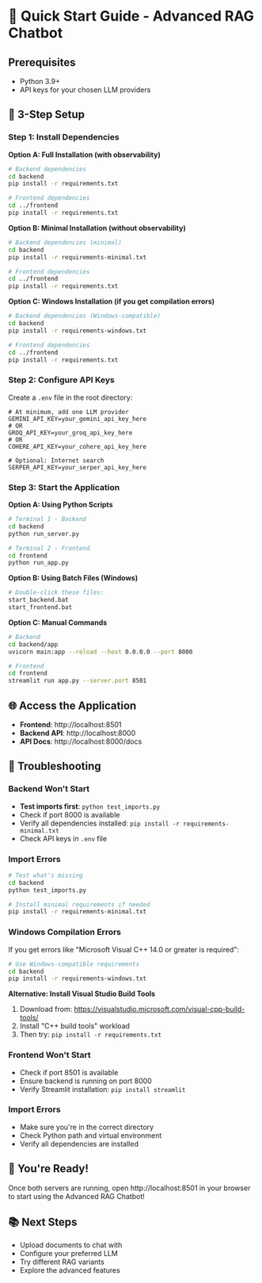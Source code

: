 # 🚀 Quick Start Guide - Advanced RAG Chatbot

## Prerequisites
- Python 3.9+
- API keys for your chosen LLM providers

## 🎯 3-Step Setup

### Step 1: Install Dependencies

**Option A: Full Installation (with observability)**
```bash
# Backend dependencies
cd backend
pip install -r requirements.txt

# Frontend dependencies  
cd ../frontend
pip install -r requirements.txt
```

**Option B: Minimal Installation (without observability)**
```bash
# Backend dependencies (minimal)
cd backend
pip install -r requirements-minimal.txt

# Frontend dependencies  
cd ../frontend
pip install -r requirements.txt
```

**Option C: Windows Installation (if you get compilation errors)**
```bash
# Backend dependencies (Windows-compatible)
cd backend
pip install -r requirements-windows.txt

# Frontend dependencies  
cd ../frontend
pip install -r requirements.txt
```

### Step 2: Configure API Keys
Create a `.env` file in the root directory:
```env
# At minimum, add one LLM provider
GEMINI_API_KEY=your_gemini_api_key_here
# OR
GROQ_API_KEY=your_groq_api_key_here
# OR  
COHERE_API_KEY=your_cohere_api_key_here

# Optional: Internet search
SERPER_API_KEY=your_serper_api_key_here
```

### Step 3: Start the Application

**Option A: Using Python Scripts**
```bash
# Terminal 1 - Backend
cd backend
python run_server.py

# Terminal 2 - Frontend  
cd frontend
python run_app.py
```

**Option B: Using Batch Files (Windows)**
```bash
# Double-click these files:
start_backend.bat
start_frontend.bat
```

**Option C: Manual Commands**
```bash
# Backend
cd backend/app
uvicorn main:app --reload --host 0.0.0.0 --port 8000

# Frontend
cd frontend  
streamlit run app.py --server.port 8501
```

## 🌐 Access the Application
- **Frontend**: http://localhost:8501
- **Backend API**: http://localhost:8000
- **API Docs**: http://localhost:8000/docs

## 🔧 Troubleshooting

### Backend Won't Start
- **Test imports first**: `python test_imports.py`
- Check if port 8000 is available
- Verify all dependencies installed: `pip install -r requirements-minimal.txt`
- Check API keys in `.env` file

### Import Errors
```bash
# Test what's missing
cd backend
python test_imports.py

# Install minimal requirements if needed
pip install -r requirements-minimal.txt
```

### Windows Compilation Errors
If you get errors like "Microsoft Visual C++ 14.0 or greater is required":
```bash
# Use Windows-compatible requirements
cd backend
pip install -r requirements-windows.txt
```

**Alternative: Install Visual Studio Build Tools**
1. Download from: https://visualstudio.microsoft.com/visual-cpp-build-tools/
2. Install "C++ build tools" workload
3. Then try: `pip install -r requirements.txt`

### Frontend Won't Start  
- Check if port 8501 is available
- Ensure backend is running on port 8000
- Verify Streamlit installation: `pip install streamlit`

### Import Errors
- Make sure you're in the correct directory
- Check Python path and virtual environment
- Verify all dependencies are installed

## 🎉 You're Ready!
Once both servers are running, open http://localhost:8501 in your browser to start using the Advanced RAG Chatbot!

## 📚 Next Steps
- Upload documents to chat with
- Configure your preferred LLM
- Try different RAG variants
- Explore the advanced features
